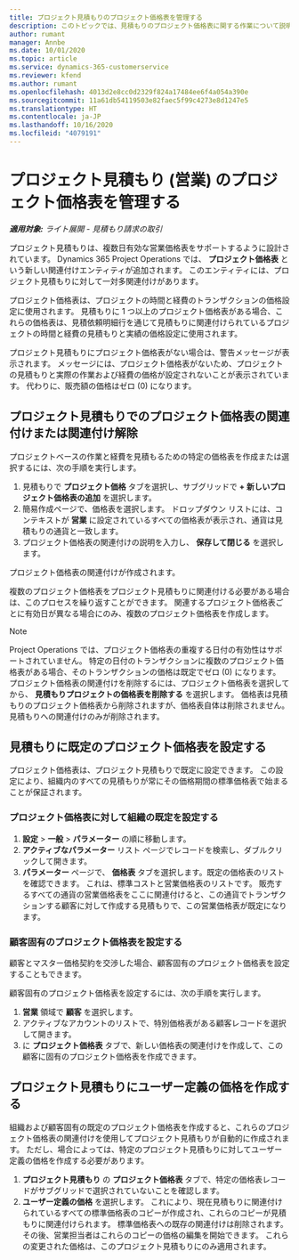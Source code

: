 ```yaml
---
title: プロジェクト見積もりのプロジェクト価格表を管理する
description: このトピックでは、見積もりのプロジェクト価格表に関する作業について説明します。 (Sales)
author: rumant
manager: Annbe
ms.date: 10/01/2020
ms.topic: article
ms.service: dynamics-365-customerservice
ms.reviewer: kfend
ms.author: rumant
ms.openlocfilehash: 4013d2e8cc0d2329f824a17484ee6f4a054a390e
ms.sourcegitcommit: 11a61db54119503e82faec5f99c4273e8d1247e5
ms.translationtype: HT
ms.contentlocale: ja-JP
ms.lasthandoff: 10/16/2020
ms.locfileid: "4079191"
---
```

# <a name="manage-project-price-lists-on-project-quotes-sales"></a>プロジェクト見積もり (営業) のプロジェクト価格表を管理する

_**適用対象:** ライト展開 - 見積もり請求の取引_

プロジェクト見積もりは、複数日有効な営業価格表をサポートするように設計されています。 Dynamics 365 Project Operations では、 **プロジェクト価格表** という新しい関連付けエンティティが追加されます。 このエンティティには、プロジェクト見積もりに対して一対多関連付けがあります。

プロジェクト価格表は、プロジェクトの時間と経費のトランザクションの価格設定に使用されます。 見積もりに 1 つ以上のプロジェクト価格表がある場合、これらの価格表は、見積依頼明細行を通じて見積もりに関連付けられているプロジェクトの時間と経費の見積もりと実績の価格設定に使用されます。

プロジェクト見積もりにプロジェクト価格表がない場合は、警告メッセージが表示されます。 メッセージには、プロジェクト価格表がないため、プロジェクトの見積もりと実際の作業および経費の価格が設定されないことが表示されています。 代わりに、販売額の価格はゼロ (0) になります。

## <a name="associate-or-disassociate-a-project-price-list-on-a-project-quote"></a>プロジェクト見積もりでのプロジェクト価格表の関連付けまたは関連付け解除

プロジェクトベースの作業と経費を見積もるための特定の価格表を作成または選択するには、次の手順を実行します。

1. 見積もりで **プロジェクト価格** タブを選択し、サブグリッドで **+ 新しいプロジェクト価格表の追加** を選択します。
2. 簡易作成ページで、価格表を選択します。 ドロップダウン リストには、コンテキストが **営業** に設定されているすべての価格表が表示され、通貨は見積もりの通貨と一致します。
4. プロジェクト価格表の関連付けの説明を入力し、 **保存して閉じる** を選択します。

プロジェクト価格表の関連付けが作成されます。

複数のプロジェクト価格表をプロジェクト見積もりに関連付ける必要がある場合は、このプロセスを繰り返すことができます。 関連するプロジェクト価格表ごとに有効日が異なる場合にのみ、複数のプロジェクト価格表を作成します。

> [!NOTE]
> Project Operations では、プロジェクト価格表の重複する日付の有効性はサポートされていません。 特定の日付のトランザクションに複数のプロジェクト価格表がある場合、そのトランザクションの価格は既定でゼロ (0) になります。
プロジェクト価格表の関連付けを削除するには、プロジェクト価格表を選択してから、 **見積もりプロジェクトの価格表を削除する** を選択します。 価格表は見積もりのプロジェクト価格表から削除されますが、価格表自体は削除されません。 見積もりへの関連付けのみが削除されます。

## <a name="set-up-default-project-price-lists-on-a-quote"></a>見積もりに既定のプロジェクト価格表を設定する

プロジェクト価格表は、プロジェクト見積もりで既定に設定できます。 この設定により、組織内のすべての見積もりが常にその価格期間の標準価格表で始まることが保証されます。

### <a name="set-up-organizational-default-for-project-price-lists"></a>プロジェクト価格表に対して組織の既定を設定する

1. **設定** > **一般** > **パラメーター** の順に移動します。
2. **アクティブなパラメーター** リスト ページでレコードを検索し、ダブルクリックして開きます。 
3. **パラメーター** ページで、 **価格表** タブを選択します。既定の価格表のリストを確認できます。 これは、標準コストと営業価格表のリストです。 販売するすべての通貨の営業価格表をここに関連付けると、この通貨でトランザクションする顧客に対して作成する見積もりで、この営業価格表が既定になります。

### <a name="set-up-customer-specific-project-price-lists"></a>顧客固有のプロジェクト価格表を設定する

顧客とマスター価格契約を交渉した場合、顧客固有のプロジェクト価格表を設定することもできます。

顧客固有のプロジェクト価格表を設定するには、次の手順を実行します。

1. **営業** 領域で **顧客** を選択します。
2. アクティブなアカウントのリストで、特別価格表がある顧客レコードを選択して開きます。
3. に **プロジェクト価格表** タブで、新しい価格表の関連付けを作成して、この顧客に固有のプロジェクト価格表を作成できます。

## <a name="create-custom-pricing-on-a-project-quote"></a>プロジェクト見積もりにユーザー定義の価格を作成する

組織および顧客固有の既定のプロジェクト価格表を作成すると、これらのプロジェクト価格表の関連付けを使用してプロジェクト見積もりが自動的に作成されます。 ただし、場合によっては、特定のプロジェクト見積もりに対してユーザー定義の価格を作成する必要があります。 

1. **プロジェクト見積もり** の **プロジェクト価格表** タブで、特定の価格表レコードがサブグリッドで選択されていないことを確認します。
2. **ユーザー定義の価格** を選択します。 これにより、現在見積もりに関連付けられているすべての標準価格表のコピーが作成され、これらのコピーが見積もりに関連付けられます。 標準価格表への既存の関連付けは削除されます。 その後、営業担当者はこれらのコピーの価格の編集を開始できます。 これらの変更された価格は、このプロジェクト見積もりにのみ適用されます。
